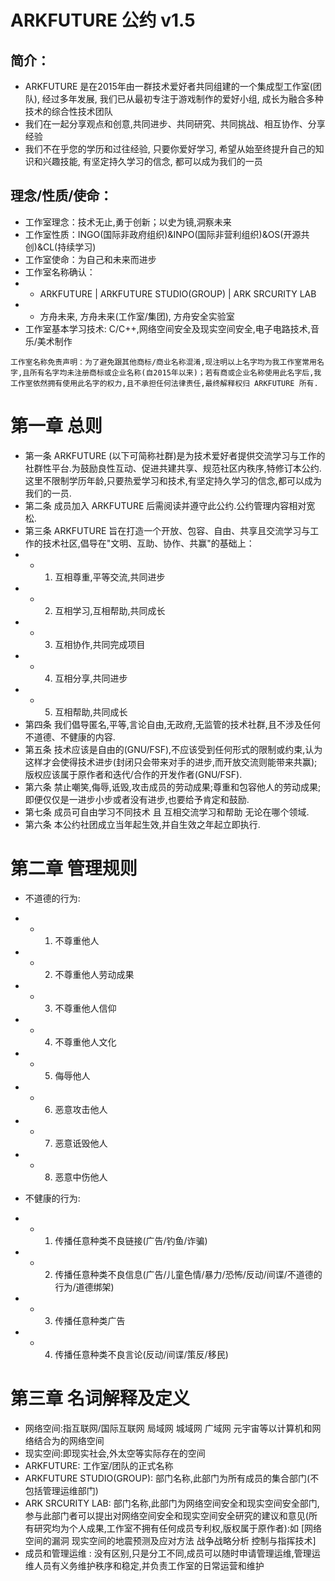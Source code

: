 # ARKFUTURE 公约 v1.5
## 简介：
* ARKFUTURE 是在2015年由一群技术爱好者共同组建的一个集成型工作室(团队), 经过多年发展, 我们已从最初专注于游戏制作的爱好小组, 成长为融合多种技术的综合性技术团队
* 我们在一起分享观点和创意,共同进步、共同研究、共同挑战、相互协作、分享经验
* 我们不在乎您的学历和过往经验, 只要你爱好学习, 希望从始至终提升自己的知识和兴趣技能, 有坚定持久学习的信念, 都可以成为我们的一员

## 理念/性质/使命：
* 工作室理念：技术无止,勇于创新；以史为镜,洞察未来
* 工作室性质：INGO(国际非政府组织)&INPO(国际非营利组织)&OS(开源共创)&CL(持续学习)
* 工作室使命：为自己和未来而进步
* 工作室名称确认：
* * ARKFUTURE | ARKFUTURE STUDIO(GROUP) | ARK SRCURITY LAB
* * 方舟未来, 方舟未来(工作室/集团), 方舟安全实验室
* 工作室基本学习技术: C/C++,网络空间安全及现实空间安全,电子电路技术,音乐/美术制作

``` 
工作室名称免责声明：为了避免跟其他商标/商业名称混淆,现注明以上名字均为我工作室常用名字,且所有名字均未注册商标或企业名称(自2015年以来)；若有商或企业名称使用此名字后,我工作室依然拥有使用此名字的权力,且不承担任何法律责任,最终解释权归 ARKFUTURE 所有.
```

# 第一章 总则
* 第一条 ARKFUTURE (以下可简称社群)是为技术爱好者提供交流学习与工作的社群性平台.为鼓励良性互动、促进共建共享、规范社区内秩序,特修订本公约.这里不限制学历年龄,只要热爱学习和技术,有坚定持久学习的信念,都可以成为我们的一员.
* 第二条 成员加入 ARKFUTURE 后需阅读并遵守此公约.公约管理内容相对宽松.
* 第三条 ARKFUTURE 旨在打造一个开放、包容、自由、共享且交流学习与工作的技术社区,倡导在"文明、互助、协作、共赢"的基础上：
* * 1. 互相尊重,平等交流,共同进步
* * 2. 互相学习,互相帮助,共同成长
* * 3. 互相协作,共同完成项目
* * 4. 互相分享,共同进步
* * 5. 互相帮助,共同成长
* 第四条 我们倡导匿名,平等,言论自由,无政府,无监管的技术社群,且不涉及任何不道德、不健康的内容.
* 第五条 技术应该是自由的(GNU/FSF),不应该受到任何形式的限制或约束,认为这样才会使得技术进步(封闭只会带来对手的进步,而开放交流则能带来共赢);版权应该属于原作者和迭代/合作的开发作者(GNU/FSF).
* 第六条 禁止嘲笑,侮辱,诋毁,攻击成员的劳动成果;尊重和包容他人的劳动成果;即便仅仅是一进步小步或者没有进步,也要给予肯定和鼓励.
* 第七条 成员可自由学习不同技术 且 互相交流学习和帮助 无论在哪个领域.
* 第六条 本公约社团成立当年起生效,并自生效之年起立即执行.

# 第二章 管理规则
* 不道德的行为: 
* * 1. 不尊重他人
* * 2. 不尊重他人劳动成果
* * 3. 不尊重他人信仰
* * 4. 不尊重他人文化
* * 5. 侮辱他人
* * 6. 恶意攻击他人
* * 7. 恶意诋毁他人
* * 8. 恶意中伤他人

* 不健康的行为:
* * 1. 传播任意种类不良链接(广告/钓鱼/诈骗)
* * 2. 传播任意种类不良信息(广告/儿童色情/暴力/恐怖/反动/间谍/不道德的行为/道德绑架)
* * 3. 传播任意种类广告
* * 4. 传播任意种类不良言论(反动/间谍/策反/移民)

# 第三章 名词解释及定义
* 网络空间:指互联网/国际互联网 局域网 城域网 广域网 元宇宙等以计算机和网络结合为的网络空间
* 现实空间:即现实社会,外太空等实际存在的空间
* ARKFUTURE: 工作室/团队的正式名称
* ARKFUTURE STUDIO(GROUP): 部门名称,此部门为所有成员的集合部门(不包括管理运维部门)
* ARK SRCURITY LAB: 部门名称,此部门为网络空间安全和现实空间安全部门,参与此部门者可以提出对网络空间安全和现实空间安全研究的建议和意见(所有研究均为个人成果,工作室不拥有任何成员专利权,版权属于原作者):如 [网络空间的漏洞 现实空间的地震预测及应对方法 战争战略分析 控制与指挥技术]
* 成员和管理运维 : 没有区别,只是分工不同,成员可以随时申请管理运维,管理运维人员有义务维护秩序和稳定,并负责工作室的日常运营和维护